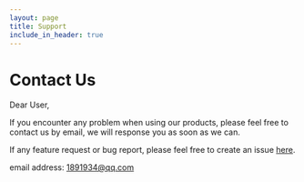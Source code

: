 ```yaml
---
layout: page
title: Support
include_in_header: true
---
```


# Contact Us

Dear User,

If you encounter any problem when using our products, please feel free to contact us by email, we will response you as soon as we can.

If any feature request or bug report, please feel free to create an issue [here](https://github.com/bjzhanghao/ellatodo-landing-page/issues).

email address: 1891934@qq.com

